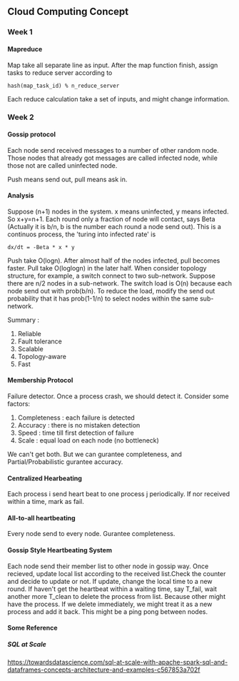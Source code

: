 ## Cloud Computing Concept
### Week 1
#### Mapreduce
Map take all separate line as input. After the map function finish, assign tasks to reduce server according to 
```
hash(map_task_id) % n_reduce_server
```
Each reduce calculation take a set of inputs, and might change information.
### Week 2
#### Gossip protocol
Each node send received messages to a number of other random node. Those nodes that already got messages are called infected node, while those not are called uninfected node.

Push means send out, pull means ask in.
#### Analysis
Suppose (n+1) nodes in the system. x means uninfected, y means infected. So x+y=n+1. Each round only a fraction of node will contact, says Beta (Actually it is b/n, b is the number each round a node send out). 
This is a continuos process, the 'turing into infected rate' is 
```
dx/dt = -Beta * x * y
``` 

Push take O(logn). After almost half of the nodes infected, pull becomes faster. Pull take O(loglogn) in the later half.
When consider topology structure, for example, a switch connect to two sub-network. Suppose there are n/2 nodes in a sub-network. The switch load is O(n) because each node send out with prob(b/n). To reduce the load, modify the send out probability that it has prob(1-1/n) to select nodes within the same sub-network.

Summary : 
1. Reliable
2. Fault tolerance
3. Scalable
4. Topology-aware
5. Fast

#### Membership Protocol
Failure detector. Once a process crash, we should detect it.
Consider some factors:
1. Completeness : each failure is detected
2. Accuracy : there is no mistaken detection
3. Speed : time till first detection of failure
4. Scale : equal load on each node (no bottleneck)

We can't get both. But we can gurantee completeness, and Partial/Probabilistic gurantee accuracy.

#### Centralized Hearbeating
Each process i send heart beat to one process j periodically. If nor received within a time, mark as fail.

#### All-to-all heartbeating
Every node send to every node. Gurantee completeness.

#### Gossip Style Heartbeating System
Each node send their member list to other node in gossip way. Once recieved, update local list according to the received list.Check the counter and decide to update or not. If update, change the local time to a new round.
If haven't get the heartbeat within a waiting time, say T_fail, wait another more T_clean to delete the process from list. Because other might have the process. If we delete immediately, we might treat it as a new process and add it back. This might be a ping pong between nodes.

#### Some Reference
##### SQL at Scale
https://towardsdatascience.com/sql-at-scale-with-apache-spark-sql-and-dataframes-concepts-architecture-and-examples-c567853a702f
